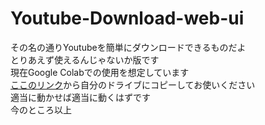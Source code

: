 # Youtube-Download-web-ui
その名の通りYoutubeを簡単にダウンロードできるものだよ<br>
とりあえず使えるんじゃないか版です<br>
現在Google Colabでの使用を想定しています<br>
[ここのリンク](https://colab.research.google.com/drive/1xVg2ZJPy5wE_c6lubVFPut28eRWvK4pk?usp=sharing)から自分のドライブにコピーしてお使いください<br>
適当に動かせば適当に動くはずです<br>
今のところ以上

